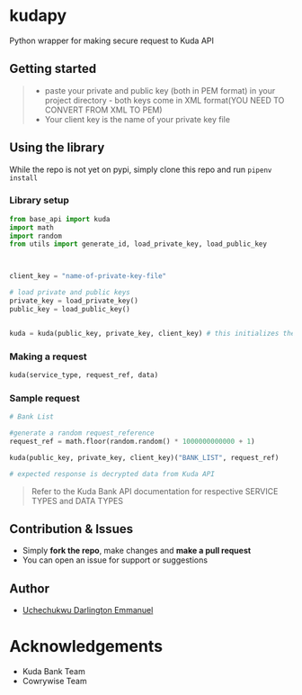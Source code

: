 # kudapy

Python wrapper for making secure request to Kuda API

## Getting started

> - paste your private and public key (both in PEM format) in your project directory
	- both keys come in XML format(YOU NEED TO CONVERT FROM XML TO PEM)
> - Your client key is the name of your private key file

## Using the library

While the repo is not yet on pypi, simply clone this repo and run `pipenv install`

### Library setup

```py
from base_api import kuda
import math
import random
from utils import generate_id, load_private_key, load_public_key



client_key = "name-of-private-key-file"

# load private and public keys
private_key = load_private_key()
public_key = load_public_key()


kuda = kuda(public_key, private_key, client_key) # this initializes the Kuda function
```

### Making a request

```py
kuda(service_type, request_ref, data)
```

### Sample request

```py
# Bank List

#generate a random request_reference
request_ref = math.floor(random.random() * 1000000000000 + 1)

kuda(public_key, private_key, client_key)("BANK_LIST", request_ref)

# expected response is decrypted data from Kuda API


```


> Refer to the Kuda Bank API documentation for respective SERVICE TYPES and DATA TYPES

## Contribution & Issues

- Simply **fork the repo**, make changes and **make a pull request**
- You can open an issue for support or suggestions

## Author

- [Uchechukwu Darlington Emmanuel](https://github.com/daleentontech)

# Acknowledgements

- Kuda Bank Team
- Cowrywise Team
